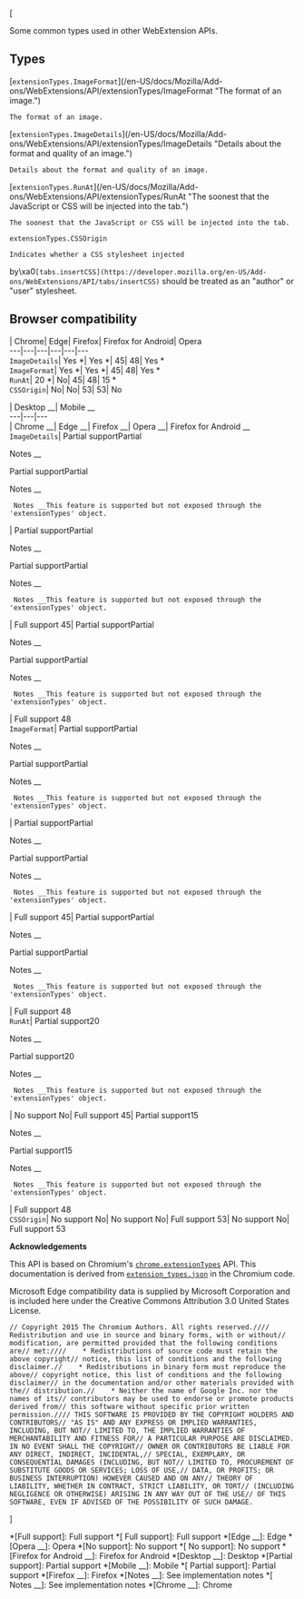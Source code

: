 [



Some common types used in other WebExtension APIs.



## Types



[`extensionTypes.ImageFormat`](/en-US/docs/Mozilla/Add-
ons/WebExtensions/API/extensionTypes/ImageFormat "The format of an image.")

    The format of an image.

[`extensionTypes.ImageDetails`](/en-US/docs/Mozilla/Add-
ons/WebExtensions/API/extensionTypes/ImageDetails "Details about the format
and quality of an image.")

    Details about the format and quality of an image.

[`extensionTypes.RunAt`](/en-US/docs/Mozilla/Add-
ons/WebExtensions/API/extensionTypes/RunAt "The soonest that the JavaScript or
CSS will be injected into the tab.")

    The soonest that the JavaScript or CSS will be injected into the tab.

`extensionTypes.CSSOrigin`

    Indicates whether a CSS stylesheet injected
by\xa0`[tabs.insertCSS](https://developer.mozilla.org/en-US/Add-
ons/WebExtensions/API/tabs/insertCSS)` should be treated as an "author" or
"user" stylesheet.



## Browser compatibility



| Chrome| Edge| Firefox| Firefox for Android| Opera  
---|---|---|---|---|---  
`ImageDetails`|  Yes *|  Yes *| 45| 48|  Yes *  
`ImageFormat`|  Yes *|  Yes *| 45| 48|  Yes *  
`RunAt`| 20 *|  No| 45| 48| 15 *  
`CSSOrigin`|  No|  No| 53| 53|  No  
  
| Desktop __| Mobile __  
---|---|---  
| Chrome __| Edge __| Firefox __| Opera __| Firefox for Android __  
`ImageDetails`|  Partial supportPartial

Notes __

Partial supportPartial

Notes __

     Notes __This feature is supported but not exposed through the 'extensionTypes' object.
|  Partial supportPartial

Notes __

Partial supportPartial

Notes __

     Notes __This feature is supported but not exposed through the 'extensionTypes' object.
|  Full support 45| Partial supportPartial

Notes __

Partial supportPartial

Notes __

     Notes __This feature is supported but not exposed through the 'extensionTypes' object.
|  Full support 48  
`ImageFormat`| Partial supportPartial

Notes __

Partial supportPartial

Notes __

     Notes __This feature is supported but not exposed through the 'extensionTypes' object.
|  Partial supportPartial

Notes __

Partial supportPartial

Notes __

     Notes __This feature is supported but not exposed through the 'extensionTypes' object.
|  Full support 45| Partial supportPartial

Notes __

Partial supportPartial

Notes __

     Notes __This feature is supported but not exposed through the 'extensionTypes' object.
|  Full support 48  
`RunAt`| Partial support20

Notes __

Partial support20

Notes __

     Notes __This feature is supported but not exposed through the 'extensionTypes' object.
|  No support No| Full support 45| Partial support15

Notes __

Partial support15

Notes __

     Notes __This feature is supported but not exposed through the 'extensionTypes' object.
|  Full support 48  
`CSSOrigin`| No support No| No support No| Full support 53|
No support No| Full support 53  
  




 **Acknowledgements** 

This API is based on Chromium's
[`chrome.extensionTypes`](https://developer.chrome.com/extensions/extensionTypes)
API. This documentation is derived from
[`extension_types.json`](https://chromium.googlesource.com/chromium/src/+/master/extensions/common/api/extension_types.json)
in the Chromium code.



Microsoft Edge compatibility data is supplied by Microsoft Corporation and is
included here under the Creative Commons Attribution 3.0 United States
License.







    
    
    // Copyright 2015 The Chromium Authors. All rights reserved.//// Redistribution and use in source and binary forms, with or without// modification, are permitted provided that the following conditions are// met:////    * Redistributions of source code must retain the above copyright// notice, this list of conditions and the following disclaimer.//    * Redistributions in binary form must reproduce the above// copyright notice, this list of conditions and the following disclaimer// in the documentation and/or other materials provided with the// distribution.//    * Neither the name of Google Inc. nor the names of its// contributors may be used to endorse or promote products derived from// this software without specific prior written permission.//// THIS SOFTWARE IS PROVIDED BY THE COPYRIGHT HOLDERS AND CONTRIBUTORS// "AS IS" AND ANY EXPRESS OR IMPLIED WARRANTIES, INCLUDING, BUT NOT// LIMITED TO, THE IMPLIED WARRANTIES OF MERCHANTABILITY AND FITNESS FOR// A PARTICULAR PURPOSE ARE DISCLAIMED. IN NO EVENT SHALL THE COPYRIGHT// OWNER OR CONTRIBUTORS BE LIABLE FOR ANY DIRECT, INDIRECT, INCIDENTAL,// SPECIAL, EXEMPLARY, OR CONSEQUENTIAL DAMAGES (INCLUDING, BUT NOT// LIMITED TO, PROCUREMENT OF SUBSTITUTE GOODS OR SERVICES; LOSS OF USE,// DATA, OR PROFITS; OR BUSINESS INTERRUPTION) HOWEVER CAUSED AND ON ANY// THEORY OF LIABILITY, WHETHER IN CONTRACT, STRICT LIABILITY, OR TORT// (INCLUDING NEGLIGENCE OR OTHERWISE) ARISING IN ANY WAY OUT OF THE USE// OF THIS SOFTWARE, EVEN IF ADVISED OF THE POSSIBILITY OF SUCH DAMAGE.



]

  *[Full support]: Full support
  *[ Full support]: Full support
  *[Edge __]: Edge
  *[Opera __]: Opera
  *[No support]: No support
  *[ No support]: No support
  *[Firefox for Android __]: Firefox for Android
  *[Desktop __]: Desktop
  *[Partial support]: Partial support
  *[Mobile __]: Mobile
  *[ Partial support]: Partial support
  *[Firefox __]: Firefox
  *[Notes __]: See implementation notes
  *[ Notes __]: See implementation notes
  *[Chrome __]: Chrome

